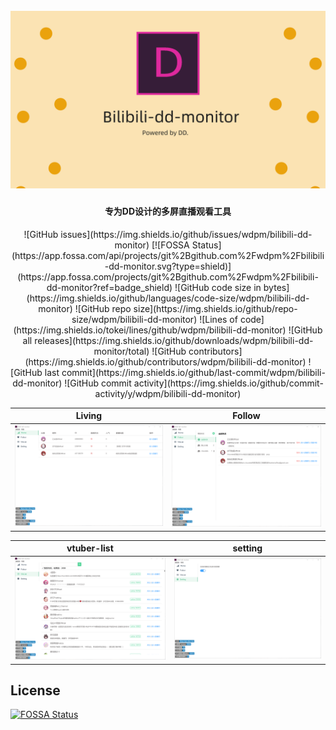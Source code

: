 <h1 align="center">
  <br>
  <a href="https://github.com/wdpm/bilibili-dd-monitor/">
    <img src="./images/banner.png" alt="bilibili-dd-monitor" width="1280">
  </a>
  <br>
</h1>

<h4 align="center">专为DD设计的多屏直播观看工具</h4>

<p align="center">
![GitHub issues](https://img.shields.io/github/issues/wdpm/bilibili-dd-monitor)
[![FOSSA Status](https://app.fossa.com/api/projects/git%2Bgithub.com%2Fwdpm%2Fbilibili-dd-monitor.svg?type=shield)](https://app.fossa.com/projects/git%2Bgithub.com%2Fwdpm%2Fbilibili-dd-monitor?ref=badge_shield)
![GitHub code size in bytes](https://img.shields.io/github/languages/code-size/wdpm/bilibili-dd-monitor)
![GitHub repo size](https://img.shields.io/github/repo-size/wdpm/bilibili-dd-monitor)
![Lines of code](https://img.shields.io/tokei/lines/github/wdpm/bilibili-dd-monitor)
![GitHub all releases](https://img.shields.io/github/downloads/wdpm/bilibili-dd-monitor/total)
![GitHub contributors](https://img.shields.io/github/contributors/wdpm/bilibili-dd-monitor)
![GitHub last commit](https://img.shields.io/github/last-commit/wdpm/bilibili-dd-monitor)
![GitHub commit activity](https://img.shields.io/github/commit-activity/y/wdpm/bilibili-dd-monitor)
</p>

|  Living            |  Follow |
|---------------------|----------------------|
| ![Living](./images/page-living.png) | ![Follow](./images/page-follow.png)  |

|  vtuber-list            |  setting |
|---------------------|----------------------|
| ![vtuber-list](./images/page-vtuber-list.png) | ![Follow](./images/page-setting.png)  |

## License
[![FOSSA Status](https://app.fossa.com/api/projects/git%2Bgithub.com%2Fwdpm%2Fbilibili-dd-monitor.svg?type=large)](https://app.fossa.com/projects/git%2Bgithub.com%2Fwdpm%2Fbilibili-dd-monitor?ref=badge_large)
